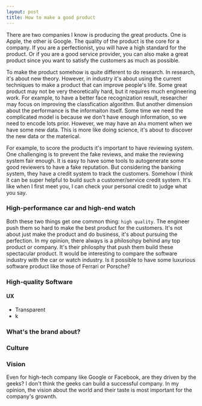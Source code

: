 ```yaml
---
layout: post
title: How to make a good product
---
```


There are two companies I know is producing the great products. One is Apple, the other is Google. The quality of the product is the core for a company. If you are a perfectionist, you will have a high standard for the product. Or if you are a good service provider, you can also make a great product since you want to satisfy the customers as much as possible.

To make the product somehow is quite different to do research. In research, it's about new theory. However, in industry it's about using the current techniques to make a product that can improve people's life. Some great product may not be very theoretically hard, but it requires much engineering work. For example, to have a better face recognization result, researcher may focus on improving the classfication algorithm. But another dimension about the performance is the informaiton itself. Some time we need the complicated model is because we don't have enough information, so we need to encode lots prior. However, we may have an `Aha` moment when we have some new data. This is more like doing science, it's about to discover the new data or the materical.

For example, to score the products it's important to have reviewing system. One challenging is to prevent the fake reviews, and make the reviewing system fair enough. It is easy to have some tools to autogenerate some good reviewers to have a fake reputation. But considering the banking system, they have a credit system to track the customers. Somehow I think it can be super helpful to build such a customer/service credit system. It's like when I first meet you, I can check your personal credit to judge what you say.

### High-performance car and high-end watch

Both these two things get one common thing: `high quality`. The engineer push them so hard to make the best product for the customers. It's not about just make the product and do business, it's about pursuing the perfection. In my opinion, there always is a philosohpy behind any top product or company. It's their philosphy that push them build these spectacular product. It would be interesting to compare the software industry with the car or watch industry. Is it possible to have some luxurious software product like those of Ferrari or Porsche? 

### High-quality Software

#### UX

* Transparent
* k

### What's the brand about?


### Culture

### Vision
Even for high-tech company like Google or Facebook, are they driven by the geeks? I don't think the geeks can build a successful company. In my opinion, the vision about the world and their taste is most important for the company's grownth.

###
